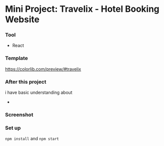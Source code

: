 # Mini Project: Travelix - Hotel Booking Website

### Tool

- React

### Template

https://colorlib.com/preview/#travelix

### After this project

i have basic understanding about

-

### Screenshot

### Set up

`npm install` and `npm start`
